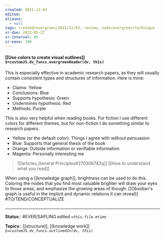```yaml
---
created: 2021-12-03 
edited: 
aliases:
  - null
tags: created/evergreen/2021/12/03, review, node/evergreen/technique 
sr-due: 2022-05-27
sr-interval: 85
sr-ease: 190
---
```


#### [[Use colors to create visual outlines]] `$=customJS.dv_funcs.evergreenHeader(dv, this)`

This is especially effective in academic research papers, as they will usually contain consistent types and structures of information. Here is mine:
- Claims: Yellow
- Conclusions: Blue
- Supports hypothesis: Green
- Undermines hypothesis: Red
- Methods: Purple

This is also very helpful when reading books. For fiction I use different colors for different themes, but for non-fiction I do something similar to research papers.
- Yellow (or the default color): Things I agree with without persuasion
- Blue: Supports that general thesis of the book 
- Orange: Outside information or verifiable information
- Magenta: Personally interesting me
> ![[articles_General Principles#270306743q]]
[[How to understand what you read]]

When using a [[knowledge graph]], brightness can be used to do this. Coloring the nodes that you find most valuable brighter will draw your eyes to those areas, and emphasize the growing areas of though: [[Obsidian's graph is useful in the implicit and dynamic relations it can reveal]] #TO/TEND/CONCEPTUALIZE 
### <hr class="footnote"/>

**Status**:: #EVER/SAPLING 
*edited `=this.file.mtime`*

**Topics**:: [[structure]], [[knowledge work]]
*`$=customJS.dv_funcs.outlinedIn(dv, this)`*
